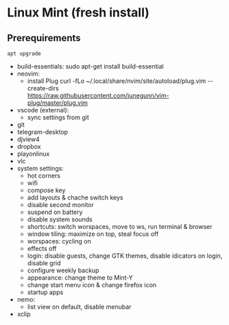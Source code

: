 # Linux Mint (fresh install)

## Prerequirements
    apt upgrade
* build-essentials:
	sudo apt-get install build-essential
* neovim:
	- install Plug
	curl -fLo ~/.local/share/nvim/site/autoload/plug.vim --create-dirs \
	    https://raw.githubusercontent.com/junegunn/vim-plug/master/plug.vim
* vscode (external):
	- sync settings from git
* git
* telegram-desktop
* djview4
* dropbox
* playonlinux
* vlc
* system settings:
	- hot corners
	- wifi
	- compose key
	- add layouts & chache switch keys
	- disable second monitor
	- suspend on battery
	- disable system sounds
	- shortcuts: switch worspaces, move to ws, run terminal & browser
	- window tiling: maximize on top, steal focus off
	- worspaces: cycling on
	- effects off
	- login: disable guests, change GTK themes, disable idicators on login, disable grid
	- configure weekly backup
	- appearance: change theme to Mint-Y
	- change start menu icon & change firefox icon
	- startup apps
* nemo:
	- list view on default, disable menubar
* xclip
